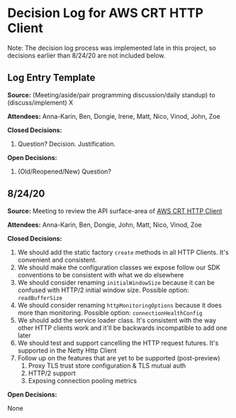 # Decision Log for AWS CRT HTTP Client

Note: The decision log process was implemented late in this project, so decisions earlier than 8/24/20 are not included 
below.

## Log Entry Template

**Source:** (Meeting/aside/pair programming discussion/daily standup) to (discuss/implement) X

**Attendees:** Anna-Karin, Ben, Dongie, Irene, Matt, Nico, Vinod, John, Zoe

**Closed Decisions:**

1. Question? Decision. Justification.

**Open Decisions:**

1. (Old/Reopened/New) Question?

## 8/24/20

**Source:** Meeting to review the API surface-area of [AWS CRT HTTP Client](https://github.com/aws/aws-sdk-java-v2/tree/aws-crt-dev-preview/http-clients)

**Attendees:** Anna-Karin, Ben, Dongie, John, Matt, Nico, Vinod, Zoe

**Closed Decisions:**

1. We should add the static factory `create` methods in all HTTP Clients. It's convenient and consistent.
2. We should make the configuration classes we expose follow our SDK conventions to be consistent with what we do elsewhere
3. We should consider renaming `initialWindowSize` because it can be confused with HTTP/2 initial window size. Possible option:
`readBufferSize`
4. We should consider renaming `httpMonitoringOptions` because it does more than monitoring. Possible option: `connectionHealthConfig` 
5. We should add the service loader class. It's consistent with the way other HTTP clients work and it'll be backwards incompatible to add one later
6. We should test and support cancelling the HTTP request futures. It's supported in the Netty Http Client
7. Follow up on the features that are yet to be supported (post-preview)
   1. Proxy TLS trust store configuration & TLS mutual auth
   2. HTTP/2 support
   3. Exposing connection pooling metrics
   
**Open Decisions:**

None